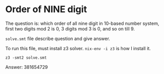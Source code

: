 # Order of NINE digit

The question is: which order of all nine digit in 10-based number system, first two digits mod 2 is 0, 3 digits mod 3 is 0, and so on till 9.

`solve.smt` file describe question and give answer.

To run this file, must install z3 solver. `nix-env -i z3` is how I install it.

```
z3 -smt2 solve.smt
```

Answer: 381654729
